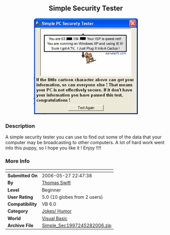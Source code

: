 ﻿<div align="center">

## Simple Security Tester

<img src="PIC200652824353416.gif">
</div>

### Description

A simple security tester you can use to find out some of the data that your computer may be broadcasting to other computers. A lot of hard work went into this puppy, so I hope you like it ! Enjoy !!!!
 
### More Info
 


<span>             |<span>
---                |---
**Submitted On**   |2006-05-27 22:47:38
**By**             |[Thomas Swift](https://github.com/Planet-Source-Code/PSCIndex/blob/master/ByAuthor/thomas-swift.md)
**Level**          |Beginner
**User Rating**    |5.0 (10 globes from 2 users)
**Compatibility**  |VB 6\.0
**Category**       |[Jokes/ Humor](https://github.com/Planet-Source-Code/PSCIndex/blob/master/ByCategory/jokes-humor__1-40.md)
**World**          |[Visual Basic](https://github.com/Planet-Source-Code/PSCIndex/blob/master/ByWorld/visual-basic.md)
**Archive File**   |[Simple\_Sec1997245282006\.zip](https://github.com/Planet-Source-Code/thomas-swift-simple-security-tester__1-65487/archive/master.zip)








